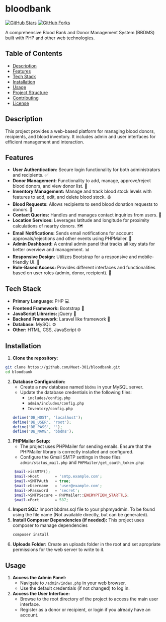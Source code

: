 # bloodbank

[![GitHub Stars](https://img.shields.io/github/stars/Meet-301/bloodbank?style=social)](https://github.com/Meet-301/bloodbank)
[![GitHub Forks](https://img.shields.io/github/forks/Meet-301/bloodbank?style=social)](https://github.com/Meet-301/bloodbank)


A comprehensive Blood Bank and Donor Management System (BBDMS) built with PHP and other web technologies.

## Table of Contents
- [Description](#description)
- [Features](#features)
- [Tech Stack](#tech-stack)
- [Installation](#installation)
- [Usage](#usage)
- [Project Structure](#project-structure)
- [Contributing](#contributing)
- [License](#license)

## Description
This project provides a web-based platform for managing blood donors, recipients, and blood inventory. It includes admin and user interfaces for efficient management and interaction.

## Features

- **User Authentication:**  Secure login functionality for both administrators and recipients. ✅
- **Donor Management:**  Functionality to add, manage, approve/reject blood donors, and view donor list.  🦸
- **Inventory Management:**  Manage and track blood stock levels with features to add, edit, and delete blood stock. 🩸
- **Blood Requests:** Allows recipients to send blood donation requests to donors.  💌
- **Contact Queries:**  Handles and manages contact inquiries from users. 💬
- **Location Services:** Leverages latitude and longitude for proximity calculations of nearby donors. 🗺️
- **Email Notifications:** Sends email notifications for account approvals/rejections and other events using PHPMailer. 📧
- **Admin Dashboard:** A central admin panel that tracks all key stats for better overview and management. 📊
- **Responsive Design:** Utilizes Bootstrap for a responsive and mobile-friendly UI. 📱
- **Role-Based Access:** Provides different interfaces and functionalities based on user roles (admin, donor, recipient). 🔑

## Tech Stack

- **Primary Language:** PHP 💻
- **Frontend Framework:** Bootstrap 🎨
- **JavaScript Libraries:** jQuery 📜
- **Backend Framework**: Laravel like framework 🧱
- **Database:** MySQL ⚙️
- **Other:** HTML, CSS, JavaScript 🌐

## Installation

1.  **Clone the repository:**
   ```bash
   git clone https://github.com/Meet-301/bloodbank.git
   cd bloodbank
   ```
2.  **Database Configuration:**
    - Create a new database named `bbdms` in your MySQL server.
    - Update the database credentials in the following files:
        - `includes/config.php`
        - `admin/includes/config.php`
        - `Inventory/config.php`
    ```php
    define('DB_HOST', 'localhost');
    define('DB_USER', 'root');
    define('DB_PASS', '');
    define('DB_NAME', 'bbdms');
    ```
3.  **PHPMailer Setup:**
    - The project uses PHPMailer for sending emails. Ensure that the PHPMailer library is correctly installed and configured.
    - Configure the Gmail SMTP settings in these files `admin/status_mail.php` and `PHPMailer/get_oauth_token.php`:

```php
    $mail->isSMTP();
    $mail->Host       = 'smtp.example.com';
    $mail->SMTPAuth   = true;
    $mail->Username   = 'user@example.com';
    $mail->Password   = 'secret';
    $mail->SMTPSecure = PHPMailer::ENCRYPTION_STARTTLS;
    $mail->Port       = 587;
```
4. **Import SQL:** Import bbdms.sql file to your phpmyadmin. To be found using the file name (Not available directly, but can be generated).
5.  **Install Composer Dependencies (if needed):** This project uses composer to manage dependencies
    ```bash
    composer install
    ```
6.  **Uploads Folder:** Create an uploads folder in the root and set apropriate permissions for the web server to write to it.

## Usage

1.  **Access the Admin Panel:**
    - Navigate to `/admin/index.php` in your web browser.
    - Use the default credentials (if not changed) to log in.
2.  **Access the User Interface:**
    - Browse to the root directory of the project to access the main user interface.
    - Register as a donor or recipient, or login if you already have an account.
